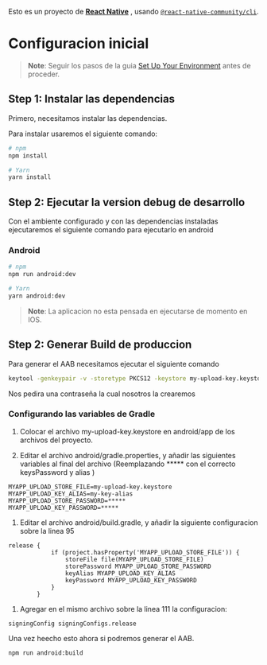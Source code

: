 Esto es un proyecto de [**React Native**](https://reactnative.dev) , usando [`@react-native-community/cli`](https://github.com/react-native-community/cli).

# Configuracion inicial

> **Note**: Seguir los pasos de la guia [ Set Up Your Environment](https://reactnative.dev/docs/set-up-your-environment) antes de proceder.

## Step 1: Instalar las dependencias

Primero, necesitamos instalar las dependencias.

Para instalar usaremos el siguiente comando:

```sh
# npm
npm install

# Yarn
yarn install
```

## Step 2: Ejecutar la version debug de desarrollo

Con el ambiente configurado y con las dependencias instaladas ejecutaremos el siguiente comando para ejecutarlo en android

### Android

```sh
# npm
npm run android:dev

# Yarn
yarn android:dev
```
> **Note**: La aplicacion no esta pensada en ejecutarse de momento en IOS.

## Step 2: Generar Build de produccion

Para generar el AAB necesitamos ejecutar el siguiente comando
```sh
keytool -genkeypair -v -storetype PKCS12 -keystore my-upload-key.keystore -alias my-key-alias -keyalg RSA -keysize 2048 -validity 10000
```
Nos pedira una contraseña la cual nosotros la crearemos
### Configurando las variables de Gradle
 1.  Colocar el archivo  my-upload-key.keystore en android/app de los archivos del proyecto.
 
 1. Editar el archivo  android/gradle.properties, y añadir las siguientes variables al final del archivo (Reemplazando ***** con el correcto keysPassword y alias )
 ```
MYAPP_UPLOAD_STORE_FILE=my-upload-key.keystore
MYAPP_UPLOAD_KEY_ALIAS=my-key-alias
MYAPP_UPLOAD_STORE_PASSWORD=*****
MYAPP_UPLOAD_KEY_PASSWORD=*****
```
 1. Editar el archivo android/build.gradle, y añadir la siguiente configuracion sobre la linea 95
 ```
release {
             if (project.hasProperty('MYAPP_UPLOAD_STORE_FILE')) {
                 storeFile file(MYAPP_UPLOAD_STORE_FILE)
                 storePassword MYAPP_UPLOAD_STORE_PASSWORD
                 keyAlias MYAPP_UPLOAD_KEY_ALIAS
                 keyPassword MYAPP_UPLOAD_KEY_PASSWORD
             }
         }
```
 1. Agregar en el mismo archivo sobre la linea 111 la configuracion:
 ```
 signingConfig signingConfigs.release
```
Una vez heecho esto ahora si podremos generar el AAB.
```shell
npm run android:build
```
